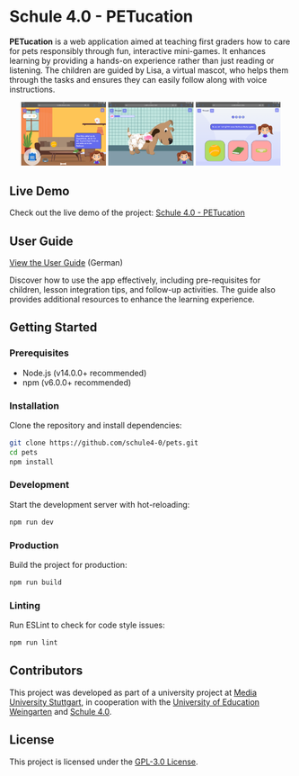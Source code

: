 # Schule 4.0 - PETucation

**PETucation** is a web application aimed at teaching first graders how to care for pets responsibly through fun, interactive mini-games. It enhances learning by providing a hands-on experience rather than just reading or listening. The children are guided by Lisa, a virtual mascot, who helps them through the tasks and ensures they can easily follow along with voice instructions.

<p align="center">
 <img src="./assets/images/PreviewEquipment.png" alt="Equipment" width="30%" />
  <img src="./assets/images/PreviewCareTime.png" alt="Care Time" width="30%" />
  <img src="./assets/images/PreviewQuiz.png" alt="Quiz" width="30%" />
</p>

## Live Demo

Check out the live demo of the project: [Schule 4.0 - PETucation](https://pets.schule4-0.dev/)

## User Guide

[View the User Guide](/docs/Guide.pdf) (German)

Discover how to use the app effectively, including pre-requisites for children, lesson integration tips, and follow-up activities. The guide also provides additional resources to enhance the learning experience.

## Getting Started

### Prerequisites

- Node.js (v14.0.0+ recommended)
- npm (v6.0.0+ recommended)

### Installation

Clone the repository and install dependencies:

```bash
git clone https://github.com/schule4-0/pets.git
cd pets
npm install
```

### Development

Start the development server with hot-reloading:

```bash
npm run dev
```

### Production

Build the project for production:

```bash
npm run build
```

### Linting

Run ESLint to check for code style issues:

```bash
npm run lint
```

## Contributors

This project was developed as part of a university project at [Media University Stuttgart](https://www.hdm-stuttgart.de/), in cooperation with the [University of Education Weingarten](https://www.ph-weingarten.de/) and [Schule 4.0](https://www.schule4-0.de/).

## License

This project is licensed under the [GPL-3.0 License](./LICENSE).
